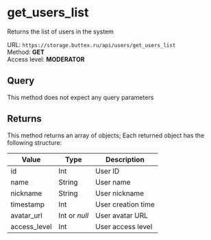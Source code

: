 # get_users_list
Returns the list of users in the system

URL: `https://storage.buttex.ru/api/users/get_users_list`\
Method: **GET**\
Access level: **MODERATOR**

## Query
This method does not expect any query parameters

## Returns
This method returns an array of objects; Each returned object has the following structure:

| Value        | Type          | Description        |
|--------------|---------------|--------------------|
| id           | Int           | User ID            |
| name         | String        | User name          |
| nickname     | String        | User nickname      |
| timestamp    | Int           | User creation time |
| avatar_url   | Int or *null* | User avatar URL    |
| access_level | Int           | User access level  |